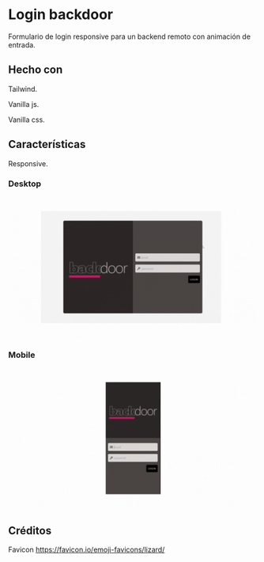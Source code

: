 # Login backdoor

Formulario de login responsive para un backend remoto con animación de entrada.

## Hecho con

Tailwind.

Vanilla js.

Vanilla css.

## Características

Responsive.

### Desktop
![Desktop](./video-01.gif)

### Mobile
![Mobile](./video-02.gif)

## Créditos

Favicon https://favicon.io/emoji-favicons/lizard/

